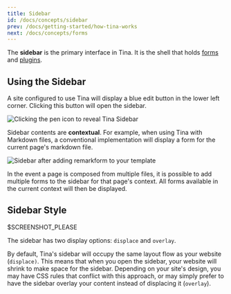 ```yaml
---
title: Sidebar
id: /docs/concepts/sidebar
prev: /docs/getting-started/how-tina-works
next: /docs/concepts/forms
---
```

The **sidebar** is the primary interface in Tina. It is the shell that holds [forms](/docs/concepts/forms "Tina Concepts: Forms") and [plugins](/docs/concepts/plugins "Tina Concepts: Plugins").

## Using the Sidebar

A site configured to use Tina will display a blue edit button in the lower left corner. Clicking this button will open the sidebar.

![Clicking the pen icon to reveal Tina Sidebar](/img/tina-sidebar-gatsby-london.gif)

Sidebar contents are **contextual**. For example, when using Tina with Markdown files, a conventional implementation will display a form for the current page's markdown file.

![Sidebar after adding remarkform to your template](/img/tina-sidebar-remarkform-gatsby-london.gif)

In the event a page is composed from multiple files, it is possible to add multiple forms to the sidebar for that page's context. All forms available in the current context will then be displayed.

## Sidebar Style

$SCREENSHOT_PLEASE

The sidebar has two display options: `displace` and `overlay`.

By default, Tina's sidebar will occupy the same layout flow as your website (`displace)`. This means that when you open the sidebar, your website will shrink to make space for the sidebar. Depending on your site's design, you may have CSS rules that conflict with this approach, or may simply prefer to have the sidebar overlay your content instead of displacing it (`overlay`).

##
